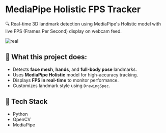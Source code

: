 # MediaPipe Holistic FPS Tracker

🔍 Real-time 3D landmark detection using MediaPipe's Holistic model with live FPS (Frames Per Second) display on webcam feed.

![real](https://github.com/user-attachments/assets/1930dac5-c952-46ea-81b2-1f348074169e)


## 📌 What this project does:

- Detects **face mesh**, **hands**, and **full-body pose** landmarks.
- Uses **MediaPipe Holistic** model for high-accuracy tracking.
- Displays **FPS in real-time** to monitor performance.
- Customizes landmark style using `DrawingSpec`.

## 🧠 Tech Stack

- Python
- OpenCV
- MediaPipe

